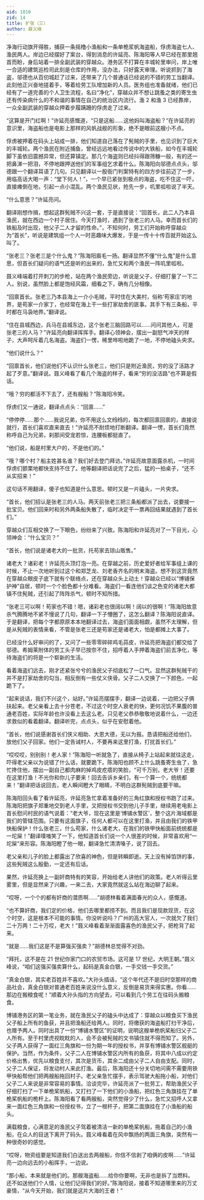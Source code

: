 ```yaml
---
aid: 1010
zid: 14
title: 扩张（三）
author: 聂义峰
---
```


净海行动旗开得胜，捕获一条摇橹小渔船和一条单桅浆帆海盗船，俘虏海盗七人、渔民两人。岸边已经摆好了案台，得到消息的许延亮、陈海阳等人早已经在那里翘首而盼，身后站着一排全副武装的穿越众。港务区不打算在丰城轮里审问，岸上唯一合适的建筑巡检司此刻是仓库的作用，没办法，只好露天审理。听说抓到了海盗，邬德也从百仞城赶了过来，还带来了几个普通话已经说的不错的劳工当翻译。此刻他正兴奋地搓着手，等着给劳工队增加新的人员。医务组也准备就绪，他们已经有了一道完善的个人卫生流程，名曰“净化”，穿越众并不想让跳蚤之类的寄生虫还有传染病什么的不和谐的事情在自己的统治区内流行。渔 2 和渔 3 已经靠岸，一众全副武装的穿越众押着步履蹒跚的俘虏走了过来。

“这算是开门红啊！”许延亮感慨道，“只是这船……这他妈叫海盗船？”在许延亮的意识里，海盗船也是电影上那样的风帆战舰的形象，绝不是眼前这艘小不点。

俘虏被押着在码头上站成一排，他们知道自己落在了髡贼的手里，也见识到了巨大的丰城轮。两个渔民在附近捕鱼，曾经远远地看过传说中的大铁船，如今在丰城轮脚下虽依旧震撼异常，但还算镇定。那几个海盗则已经抖得跟筛糠一般，有的还一把鼻涕一把泪，不停地跟押送他们的军事组乞求着什么。陈海阳向邬德点点头，邬德跟一个翻译耳语了几句。只见翻译以一股衙门判案特有的四方步往前迈了一步，用临高话大喝一声：“堂下何人！”，一个早已紧张到极点的海盗，吃不住这一吓，直接瘫倒在地，引起一点小混乱。两个渔民见状，抢先一步，叽里呱啦说了半天。

“什么意思？”许延亮问。

翻译刚想作揖，想起这群髡贼不兴这一套，于是直接说：“回首长，此二人乃本县渔民，就在西边一个村子居住。今天打渔时，遇到了张老三的人马。幸而首长们的铁船及时出现，他父子二人才留的性命。”，不知何时，劳工们开始称呼穿越众为“首长”，听说是建筑组一个人一时恶趣味大爆发，于是一传十十传百就开始这么叫了。

“张老三？张老三是个什么鬼？”陈海阳眉毛一扬。翻译显然不懂“什么鬼”是什么意思，但首长们疑问的语气还是听的出来的，急忙又和两个渔民一阵叽里呱啦。

聂义峰端着打开刺刀的步枪，站在两个渔民旁边，听说是父子，仔细打量了一下二人。别说，虽然脸上都是饱经风霜，细看之下，确有几分相像。

“回禀首长。张老三乃本县海上一介小毛贼，平时住在大美村，俗称‘苟家庄’的地界，是苟家一介家丁，也经常在海上干一些打家劫舍的匪事。其手下有三条船，平时都在马袅地界。”翻译说。

“住在县城西边，兵马在县城东边，这个张老三脑回路可以……问问其他人，可是张老三的人马？”许延亮向翻译挥挥手。翻译心领神会，摆出一副怒气冲天的样子，大声呵斥着几名海盗。海盗们一愣，稀里哗啦地跪了一地，不停地磕头央求。

“他们说什么？”

“回禀首长，他们说他们不认识什么张老三，他们只是附近渔民，穷的没了活路才起了歹意。”翻译说。聂义峰看了看几个海盗的样子，看来“穷的没活路”也不算是假话。

“哦？穷的都活不下去了，还有艘船？”陈海阳冷笑。

俘虏们又一通说，翻译点点头：“回禀……”

“停停停……那个……我说兄弟，你不用这么文绉绉的，每次都回禀回禀的，直接说就行，首长们喜欢直来直去！”许延亮不耐烦地打断翻译。翻译一愣，首长们竟然称呼自己为兄弟，刹那间受宠若惊，连腰板都挺直了。

“他们说，船是村里大户的，不是他们的。”

“哦？哪个村？船主姓甚名谁？我们好去登门拜访。”许延亮故意面露杀机，一时间俘虏们颤栗地都快支持不住了。他等翻译把话说完了之后，猛的一拍桌子，“还不从实招来！”

这句话不用翻译，傻子也知道是什么意思。顿时又是一片磕头，一片央求。

“首长，他们招认是张老三的人马。两天前张老三把三条船都派了出去，说要接一批宝贝。他们回来时和另外两条船失散了，临时决定干一票再回结果就遇到了首长们。”

穿越众们互相交换了一下眼色，纷纷来了兴致。陈海阳和许延亮对了一下目光，心领神会：“什么宝贝？”

“首长，他们说是诸老大的一批货，托苟家去琼山贩售。”

诸老大？诸彩老！许延亮头顶灯泡一亮。在穿越之前，历史爱好者给军事组上课的时候，不止一次地听到过这个和郑芝龙、刘老香齐名的明末海盗。想不到这货竟然在穿越众眼皮子底下就有个联络点，还在穿越众头上动土！穿越众已经以“博铺保护神”自居，顿时一个个脸色都十分难看。海盗们一看连他们谈之色变的诸老大都镇不住髡贼，还引起了阵阵杀气，顿时不知所措。

“张老三可以啊！苟家也不错！嗯，诸彩老也很阔以啊！阔以的很啊！”陈海阳故意杀气腾腾地不紧不慢说了几句，翻译一下子懵圈了，这怎么翻译？陈海阳说直译。于是翻译，把每个字都原原本本地翻译过去，海盗们面面相觑，虽然不太理解，但是从髡贼的表情来看，不管是张老三还是苟家还是诸老大，怕是都摊上大事了。

已经没什么好审问的了，又问了一些零零碎碎鸡毛蒜皮，许延亮把海盗们都交给了邬德。希姆莱附体的劳工头子早已按奈不住，招呼着人手押着海盗们前去净化，等待海盗们的将是一个崭新的生活。

看着海盗们远去，刚才还紧张兮兮的渔民父子彻底松了一口气。显然这群髡贼干的并不是打家劫舍的勾当，相反倒有一些仗义侠骨。父子二人交换了一下颜色，一起跪下了。

“起来说话，我们不兴这个，站好。”许延亮摆摆手，翻译一边说着，一边把父子俩扶起来。老父亲看上去十分苍老，不过这个时空人衰老的快，更何况饥不果腹的普通老百姓，实际年龄也许没看上去这么老。只见老父恭恭敬敬地说着什么，一边还求救似的看着翻译。翻译听完，点点头，似乎在安慰着他。

“首长，他们说感谢首长们侠义相助、大恩大德，无以为报。恳请把船还给他们，放他们父子回家。他们一定告诫村人，不要再来这里打渔，打扰首长们。”

“哎哎哎，别别别！老人家！”陈海阳一听就急了，直接从椅子上站起来就往这走，吓得老父亲以为说错了什么话，就要跪下。陈海阳也顾不上什么跳蚤寄生虫了，急忙搀住他，摆出一副自己都肉麻的掉鸡皮疙瘩的笑脸，“可千万别，老大爷！还要在这里打渔！不光你和你儿子要来！回去告诉乡亲们，有一个算一个，统统都来！”翻译把话说回去，老人瞬间瞪大了眼睛，不明白这群髡贼到底要干嘛。

陈海阳回头看了看许延亮，许延亮急忙拿着准备好的三角红旗和授权书跑了过来。陈海阳把旗子郑重地交到老人手里，又把授权书交到他儿子手里，继续用老电影上首长慰问村民的语气说着：“老大爷，现在这里是‘博铺水警区’，整个这片海域都是我们的管辖范围。只要有这面旗子，任何人都可以在这里打渔，并且由我们的铁甲快船保护！什么张老三，什么苟家，什么诸老大，在我们的铁甲快船面前统统都是一坨屎！”翻译噗嗤笑了一下，他知道首长们说一个人很差的时候，非常喜欢用“一坨屎”来形容。陈海阳瞪了他一眼，翻译急忙清清嗓子，说了回去。

老父亲和儿子的脸上都露出了欣喜的神色，但是转瞬即逝。天上没有掉馅饼的事，这些髡贼这么殷勤，一定还有后话。

果然，许延亮换上一副奸商特有的笑容，开始给老人讲他们的政策。老人听得云里雾里，但是显然来了兴趣，一来二去，大家竟然就这么站在海边聊了起来。

“哎呀，一个个的都有奸商的潜质啊……”胡德林看着满面春光的众人，感慨道。

“也不算奸商，我们定的价格，他们去哪里都捞不到。而且我们是现款现货，在这个时空，这是根本不可能的事情。你没听说吗？广州的高大官人，一次就欠了我们二十万两！二十万哎，老大！”聂义峰看着渐渐面露喜色的渔民父子，把枪背了起来。

“就是……我们这是不是算强买强卖？”胡德林总觉得不对劲。

“拜托，这不是在 21 世纪你家门口的农贸市场。这可是 17 世纪，大明王朝。”聂义峰说，“咱们这强买强卖算什么，起码是真金白银，一手交钱一手交货。”

“真金白银，其实老百姓并不喜欢。”大孙头插话，“这个年代还不是旧时空那样的商品社会，真金白银对普通老百姓来说没什么意义，反倒是易货来得实惠。你看……那边在搬粮食呢！”顺着大孙头指的方向望去，可以看到几个劳工在往码头搬粮食。

博铺港务区的第一笔业务，就在渔民父子的磕头中达成了：穿越众以粮食买下渔民父子船上所有的鱼获，并且把渔船还给两人。同时，将缴获的海盗船打扫干净后，也赠予两人。同时出具了一份“博铺水警区”的证明，说明这艘单桅帆桨船归父子二人所有。至于村里虎视眈眈的人，会不会被髡贼的文书镇住就不得而知了。另外，父子两人获得了一面红三角旗和一份为期一年的授权书，并享有博铺水警区舰艇的保护。当然，作为条件，父子二人在博铺水警区内所有的鱼获，将其中八成以约定价格出售，优先以粮食支付，其次是货币，其余二成由父子二人自由支配。同时，父子二人保证，将发动村人来此打渔。最后，陈海阳还十分关切地问需不需要用铁甲快船帮他们把两艘船拖回村子。老父亲急忙摆手，表示驾驶大船拖小船，对他们父子二人来说是非常容易的事情。洽谈完毕，许延亮派了一批劳工，帮助渔民父子仔细打扫了一下单桅桨帆船，又打扫了一下他们的小渔船，把红色三角旗挂在了单桅桨帆船的桅杆上。陈海阳看了看两艘船，突然觉得少了什么，急忙又招呼人又拿来一面红色三角旗和一份授权书，立了一根杆子，把第二面旗挂在了小渔船的船头。

满载粮食，心满意足的渔民父子驾着被清洁一新的单桅桨帆船，拖着自己的小渔船，在众人的目送下离开了码头。聂义峰看着在风中飘扬的两面三角旗，突然有一种很奇妙的感觉。

“哎呀，物资组要是知道我们白送出去两艘船，你信不信剥了咱俩的皮啊……”许延亮一边向远去的小船挥手，一边说。

“那小船，本来就是他们的。那艘海盗船……给你你要啊，无非也是拆了当燃料。还不如送他们个人情，让他们记得我们的好。”陈海阳说，接着不知道哪里来的万丈豪情，“从今天开始，我们就是这片大海的王者！”
